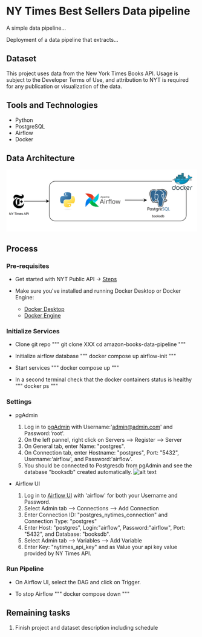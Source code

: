 # NY Times Best Sellers Data pipeline

A simple data pipeline...

Deployment of a data pipeline that extracts...

## Dataset

This project uses data from the New York Times Books API. Usage is subject to the Developer Terms of Use, and attribution to NYT is required for any publication or visualization of the data.

## Tools and Technologies

- Python
- PostgreSQL
- Airflow
- Docker

## Data Architecture

![alt text](NY-Times-Best-Sellers-Data-Pipeline.png)

## Process

### Pre-requisites

- Get started with NYT Public API -> [Steps](https://developer.nytimes.com/get-started)

- Make sure you've installed and running Docker Desktop or Docker Engine:
  - [Docker Desktop](https://docs.docker.com/desktop/)
  - [Docker Engine](https://docs.docker.com/engine/install/)

### Initialize Services

- Clone git repo
  """
  git clone XXX
  cd amazon-books-data-pipeline
  """

- Initialize airflow database
  """
  docker compose up airflow-init
  """

- Start services
  """
  docker compose up
  """

- In a second terminal check that the docker containers status is healthy
  """
  docker ps
  """

### Settings

- pgAdmin

  1. Log in to [pgAdmin](http://localhost:5050) with Username:'admin@admin.com' and Password:'root'.
  2. On the left pannel, right click on Servers --> Register --> Server
  3. On General tab, enter Name: "postgres".
  4. On Connection tab, enter Hostname: "postgres", Port: "5432", Username:'airflow', and Password:'airflow'.
  5. You should be connected to Postgresdb from pgAdmin and see the database "booksdb" created automatically.
     ![alt text](image.png)

- Airflow UI

  1. Log in to [Airflow UI](http://localhost:8080) with 'airflow' for both your Username and Password.
  2. Select Admin tab --> Connections --> Add Connection
  3. Enter Connection ID: "postgres_nytimes_connection" and Connection Type: "postgres"
  4. Enter Host: "postgres", Login:"airflow", Password:"airflow", Port: "5432", and Database: "booksdb".
  5. Select Admin tab --> Variables --> Add Variable
  6. Enter Key: "nytimes_api_key" and as Value your api key value provided by NY Times API.

### Run Pipeline

- On Airflow UI, select the DAG and click on Trigger.

- To stop Airflow
  """
  docker compose down
  """

## Remaining tasks

1. Finish project and dataset description including schedule
